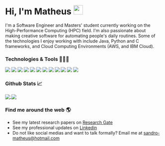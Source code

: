 # Hi, I'm Matheus <img src="https://raw.githubusercontent.com/MartinHeinz/MartinHeinz/master/wave.gif" width="30px">


I'm a Software Engineer and Masters' student currently working on the High-Performance Computing (HPC) field. I'm also passionate about making creative software for automating people's daily routines. Some of the technologies I enjoy working with include Java, Python and C frameworks, and Cloud Computing Environments (AWS, and IBM Cloud).


### Technologies & Tools 👨🏻‍💻 
![](https://img.shields.io/badge/OS-Linux-informational?style=flat&logo=linux&logoColor=white&color=e34a33)
![](https://img.shields.io/badge/Environment-AWS-informational?style=flat&logo=amazon&logoColor=white&color=e34a33)
![](https://img.shields.io/badge/Editor-IntelliJ_IDEA-informational?style=flat&logo=intellij-idea&logoColor=white&color=e34a33)
![](https://img.shields.io/badge/Code-Python-informational?style=flat&logo=python&logoColor=white&color=e34a33)
![](https://img.shields.io/badge/Code-Java-informational?style=flat&logo=java&logoColor=white&color=e34a33)
![](https://img.shields.io/badge/Code-Spring-informational?style=flat&logo=spring&logoColor=white&color=e34a33)
![](https://img.shields.io/badge/Code-C-informational?style=flat&logo=c&logoColor=white&color=e34a33)
![](https://img.shields.io/badge/Code-Make-informational?style=flat&logo=cmake&logoColor=white&color=e34a33)
![](https://img.shields.io/badge/Shell-Bash-informational?style=flat&logo=gnu-bash&logoColor=white&color=e34a33)
![](https://img.shields.io/badge/Tools-MySQL-informational?style=flat&logo=mysql&logoColor=white&color=e34a33)
![](https://img.shields.io/badge/Tools-Docker-informational?style=flat&logo=docker&logoColor=white&color=e34a33)
![](https://img.shields.io/badge/Tools-Kubernetes-informational?style=flat&logo=kubernetes&logoColor=white&color=e34a33)

### Github Stats 📈

<a href="https://github.com/matheusvnm">
  <img align="center" src="https://github-readme-stats.vercel.app/api/top-langs/?username=matheusvnm&hide=html,makefile,tsql,css,javascript&langs_count=3&theme=swift" />
</a>
<a href="https://github.com/matheusvnm">
  <img align="center" src="https://github-readme-stats.vercel.app/api?username=matheusvnm&show_icons=true&theme=swift&include_all_commits=true&count_private=true&line_height=27" />
</a>


### Find me around the web 🌎
* See my latest research papers on [Research Gate](https://www.researchgate.net/profile/Sandro-Matheus-Vila-Nova-Marques)
* See my professional updates on [Linkedin](https://www.linkedin.com/in/matheusvnm/)
* Do not like social medias and want to talk formally? Email me at sandro-matheus@hotmail.com
